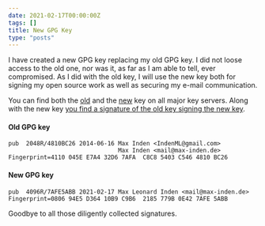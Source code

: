 ```yaml
---
date: 2021-02-17T00:00:00Z
tags: []
title: New GPG Key
type: "posts"
---
```


I have created a new GPG key replacing my old GPG key. I did not loose access to
the old one, nor was it, as far as I am able to tell, ever compromised. As I did
with the old key, I will use the new key both for signing my open source work as
well as securing my e-mail communication.

You can find both the
[old](https://keyserver.ubuntu.com/pks/lookup?search=0x4110045ee7a432d67afac8c85403c5464810bc26&fingerprint=on&op=index)
and the
[new](https://keyserver.ubuntu.com/pks/lookup?search=0x080694E5D36410B9C9B62185779B0E427AFE5ABB&fingerprint=on&op=index)
key on all major key servers. Along with the new key [you find a signature of
the old key signing the new
key](https://keyserver.ubuntu.com/pks/lookup?search=0x080694E5D36410B9C9B62185779B0E427AFE5ABB&fingerprint=on&op=index).

#### Old GPG key

```
pub  2048R/4810BC26 2014-06-16 Max Inden <IndenML@gmail.com>
                               Max Inden <mail@max-inden.de>
Fingerprint=4110 045E E7A4 32D6 7AFA  C8C8 5403 C546 4810 BC26
```

#### New GPG key

```
pub  4096R/7AFE5ABB 2021-02-17 Max Leonard Inden <mail@max-inden.de>
Fingerprint=0806 94E5 D364 10B9 C9B6  2185 779B 0E42 7AFE 5ABB
```

Goodbye to all those diligently collected signatures.
